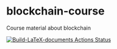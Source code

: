 # blockchain-course
Course material about blockchain

[![Build-LaTeX-documents Actions Status](https://github.com/spoto/blockchain-course/workflows/Build-LaTeX-documents/badge.svg)](https://github.com/spoto/blockchain-course/actions)
